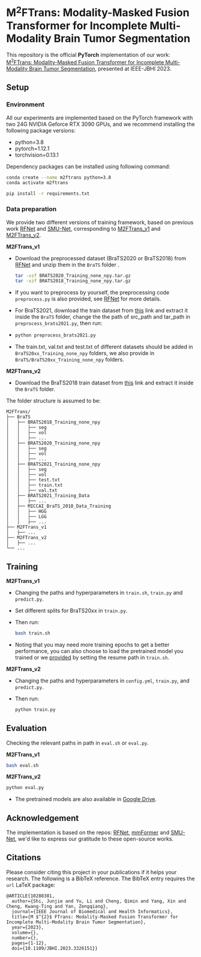 # M$^2$FTrans: Modality-Masked Fusion Transformer for Incomplete Multi-Modality Brain Tumor Segmentation

This repository is the official **PyTorch** implementation of our work: [M$^2$FTrans: Modality-Masked Fusion Transformer for Incomplete Multi-Modality Brain Tumor Segmentation](https://doi.org/10.1109/JBHI.2023.3326151), presented at IEEE-JBHI 2023.

## Setup

### Environment

All our experiments are implemented based on the PyTorch framework with two 24G NVIDIA Geforce RTX 3090 GPUs, and we recommend installing the following package versions:

- python=3.8
- pytorch=1.12.1
- torchvision=0.13.1

Dependency packages can be installed using following command:

```bash
conda create --name m2ftrans python=3.8
conda activate m2ftrans

pip install -r requirements.txt
```

### Data preparation

We provide two different versions of training framework\, based on previous work [RFNet](https://github.com/dyh127/RFNet) and [SMU-Net](https://github.com/rezazad68/smunet), corresponding to [M2FTrans_v1](https://github.com/Jun-Jie-Shi/M2FTrans/tree/main/M2FTrans_v1) and [M2FTrans_v2](https://github.com/Jun-Jie-Shi/M2FTrans/tree/main/M2FTrans_v2).

**M2FTrans_v1**

- Download the preprocessed dataset (BraTS2020 or BraTS2018) from [RFNet](https://drive.google.com/drive/folders/1AwLwGgEBQwesIDTlWpubbwqxxd8brt5A?usp=sharing) and unzip them in the `BraTS` folder .

  ```bash
  tar -xzf BRATS2020_Training_none_npy.tar.gz
  tar -xzf BRATS2018_Training_none_npy.tar.gz
  ```
- If you want to preprocess by yourself, the preprocessing code ``preprocess.py`` is also provided, see [RFNet](https://github.com/dyh127/RFNet) for more details.
- For BraTS2021, download the train dataset from [this](https://www.kaggle.com/datasets/dschettler8845/brats-2021-task1) link and extract it inside the `BraTS` folder, change the the path of src_path and tar_path in `preprocess_brats2021.py`, then run:
- ```bash
  python preprocess_brats2021.py
  ```
- The train.txt, val.txt and test.txt of different datasets should be added in `BraTS20xx_Training_none_npy` folders, we also provide in `BraTS/BraTS20xx_Training_none_npy` folders.

**M2FTrans_v2**

- Download the BraTS2018 train dataset from [this](https://www.kaggle.com/sanglequang/brats2018) link and extract it inside the `BraTS` folder.

The folder structure is assumed to be:

```
M2FTrans/
├── BraTS
│   ├── BRATS2018_Training_none_npy
│   │   ├── seg
│   │   ├── vol
│   │   ├── ...
│   ├── BRATS2020_Training_none_npy
│   │   ├── seg
│   │   ├── vol
│   │   ├── ...
│   ├── BRATS2021_Training_none_npy
│   │   ├── seg
│   │   ├── vol
│   │   ├── test.txt
│   │   ├── train.txt
│   │   ├── val.txt
│   ├── BRATS2021_Training_Data
│   │   ├── ...
│   ├── MICCAI_BraTS_2018_Data_Training
│   │   ├── HGG
│   │   ├── LGG
│   │   ├── ...
├── M2FTrans_v1
│   ├── ...
├── M2FTrans_v2
│   ├── ...
└── ...
```

## Training

**M2FTrans_v1**

- Changing the paths and hyperparameters in ``train.sh``, ``train.py`` and ``predict.py``.
- Set different splits for BraTS20xx in ``train.py``.
- Then run:

  ```bash
  bash train.sh
  ```
- Noting that you may need more training epochs to get a better performance, you can also choose to load the pretrained model you trained or we [provided](https://drive.google.com/drive/folders/10lBPIO_gjuJvVMHJzQqADdi4WhptwdLI?usp=sharing) by setting the resume path in ``train.sh``.

**M2FTrans_v2**

- Changing the paths and hyperparameters in ``config.yml``, ``train.py``, and ``predict.py``.
- Then run:

  ```bash
  python train.py
  ```

## Evaluation

Checking the relevant paths in path in ``eval.sh`` or ``eval.py``.

**M2FTrans_v1**

```bash
bash eval.sh
```

**M2FTrans_v2**

```bash
python eval.py
```

- The pretrained models are also available in [Google Drive](https://drive.google.com/drive/folders/10lBPIO_gjuJvVMHJzQqADdi4WhptwdLI?usp=sharing).

## Acknowledgement

The implementation is based on the repos: [RFNet](https://github.com/dyh127/RFNet), [mmFormer](https://github.com/YaoZhang93/mmFormer) and [SMU-Net](https://github.com/rezazad68/smunet), we'd like to express our gratitude to these open-source works.

## Citations

Please consider citing this project in your publications if it helps your research. The following is a BibTeX reference. The BibTeX entry requires the `url` LaTeX package:

```
@ARTICLE{10288381,
  author={Shi, Junjie and Yu, Li and Cheng, Qimin and Yang, Xin and Cheng, Kwang-Ting and Yan, Zengqiang},
  journal={IEEE Journal of Biomedical and Health Informatics},
  title={M $^{2}$ FTrans: Modality-Masked Fusion Transformer for Incomplete Multi-Modality Brain Tumor Segmentation},
  year={2023},
  volume={},
  number={},
  pages={1-12},
  doi={10.1109/JBHI.2023.3326151}}
```
